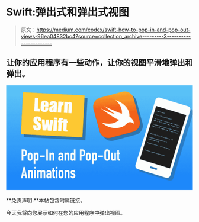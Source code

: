 # Swift:弹出式和弹出式视图

> 原文：<https://medium.com/codex/swift-how-to-pop-in-and-pop-out-views-96ea04832bc4?source=collection_archive---------3----------------------->

## 让你的应用程序有一些动作，让你的视图平滑地弹出和弹出。

![](img/c4c669e253c090af8c0e520ce3cc1fd7.png)

**免责声明:**本帖包含附属链接。

今天我将向您展示如何在您的应用程序中弹出视图。